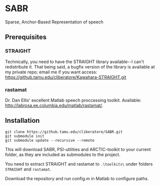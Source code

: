 # SABR
Sparse, Anchor-Based Representation of speech

## Prerequisites

### STRAIGHT
Technically, you need to have the STRAIGHT library available--I can't redistribute it. That being said, a bugfix version of the library is available at my private repo; email me if you want access:
https://github.tamu.edu/cliberatore/Kawahara-STRAIGHT.git

### rastamat
Dr. Dan Ellis' excellent Matlab speech proccessing toolkit. Available: http://labrosa.ee.columbia.edu/matlab/rastamat/.

## Installation
~~~~
git clone https://github.tamu.edu/cliberatore/SABR.git
git submodule init
git submodule update --recursive --remote
~~~~

This will download SABR, PSI-utilities and ARCTIC-toolkit to your current folder, as they are included as submodules to the project.

You need to extract STRAIGHT and rastamat to `.\toolkits\` under folders `STRAIGHT` and `rastamat`.

Download the repository and run config.m in Matlab to configure paths.
